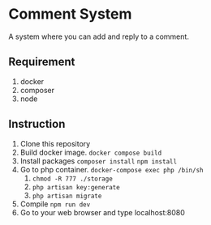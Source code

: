 # Comment System

A system where you can add and reply to a comment.

## Requirement
1. docker
2. composer
3. node

## Instruction

1. Clone this repository
2. Build docker image.
```docker compose build```
3. Install packages
```composer install```
```npm install```
4. Go to php container. ```docker-compose exec php /bin/sh```
    1. ```chmod -R 777 ./storage```
    2. ```php artisan key:generate```
    3. ```php artisan migrate```
5. Compile
```npm run dev```
6. Go to your web browser and type localhost:8080